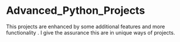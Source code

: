 # Advanced_Python_Projects
This projects are enhanced by some additional features and more functionality . I give the assurance this are in unique ways of projects.
